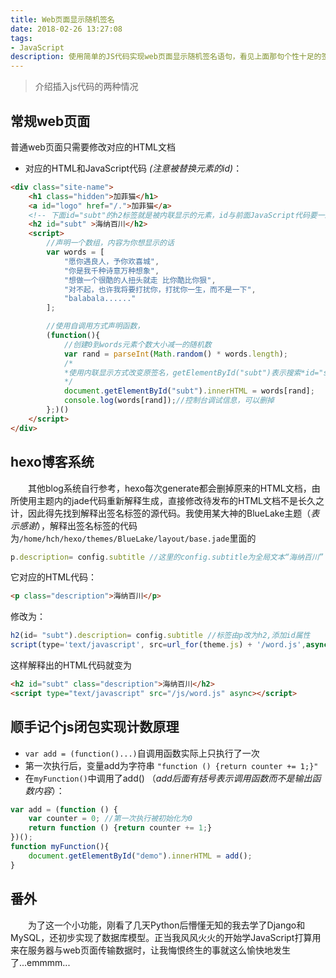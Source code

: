 ```yaml
---
title: Web页面显示随机签名
date: 2018-02-26 13:27:08
tags:
- JavaScript
description: 使用简单的JS代码实现web页面显示随机签名语句，看见上面那句个性十足的签名了吗？每次刷新都会随机改变。超喜欢这个小功能，以后喜欢的话都可以记这了。
---
```


>介绍插入js代码的两种情况

## 常规web页面
普通web页面只需要修改对应的HTML文档
+ 对应的HTML和JavaScript代码 _(注意被替换元素的id)_：
```HTML
<div class="site-name">
    <h1 class="hidden">加菲猫</h1>
    <a id="logo" href="/.">加菲猫</a>
    <!-- 下面id="subt"的h2标签就是被内联显示的元素，id与前面JavaScript代码要一致-->
    <h2 id="subt" >海纳百川</h2>
    <script>
        //声明一个数组，内容为你想显示的话
        var words = [
            "愿你遇良人，予你欢喜城",
            "你是我千种诗意万种想象",
            "想做一个很酷的人扭头就走 比你酷比你狠",
            "对不起，也许我将要打扰你，打扰你一生，而不是一下",
            "balabala......"
        ];

        //使用自调用方式声明函数，
        (function(){
            //创建0到words元素个数大小减一的随机数
            var rand = parseInt(Math.random() * words.length);
            /*
            *使用内联显示方式改变原签名，getElementById("subt")表示搜索*id="subt"的*HTML标签元素，
            */
            document.getElementById("subt").innerHTML = words[rand];
            console.log(words[rand]);//控制台调试信息，可以删掉
        };)()
    </script>
</div>
```
## hexo博客系统
 　　其他blog系统自行参考，hexo每次generate都会删掉原来的HTML文档，由所使用主题内的jade代码重新解释生成，直接修改待发布的HTML文档不是长久之计，因此得先找到解释出签名标签的源代码。我使用某大神的BlueLake主题（_表示感谢_），解释出签名标签的代码为`/home/hch/hexo/themes/BlueLake/layout/base.jade`里面的
 ```js
 p.description= config.subtitle //这里的config.subtitle为全局文本“海纳百川”
 ```

 它对应的HTML代码：
 ```html
 <p class="description">海纳百川</p>
 ```

 修改为：
 ```js
 h2(id= "subt").description= config.subtitle //标签由p改为h2,添加id属性
 script(type='text/javascript', src=url_for(theme.js) + '/word.js',async)//此处src链接到写好的JavaScript代码
 ```

这样解释出的HTML代码就变为
 ```HTML
 <h2 id="subt" class="description">海纳百川</h2>
 <script type="text/javascript" src="/js/word.js" async></script>
 ```

 ## 顺手记个js闭包实现计数原理

+ `var add = (function()...)`自调用函数实际上只执行了一次
+ 第一次执行后，变量add为字符串 `"function () {return counter += 1;}"`
+ 在`myFunction()`中调用了add() （_add后面有括号表示调用函数而不是输出函数内容_）：
```js
var add = (function () {
    var counter = 0; //第一次执行被初始化为0
    return function () {return counter += 1;}
})();
function myFunction(){
    document.getElementById("demo").innerHTML = add();
}
```


## 番外
　　为了这一个小功能，刚看了几天Python后懵懂无知的我去学了Django和MySQL，还初步实现了数据库模型。正当我风风火火的开始学JavaScript打算用来在服务器与web页面传输数据时，让我悔恨终生的事就这么愉快地发生了...emmmm...